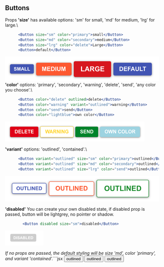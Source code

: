 ## Buttons
Props
**'size'** has available options: 'sm' for small, 'md' for medium, 'lrg' for large.\
```jsx
      <Button size="sm" color="primary">small</Button>
      <Button size="md" color="secondary">medium</Button>
      <Button size="lrg" color="delete">Large</Button>
      <Button>default</Button>
```
![Buttons](./assets/buttonsizes.png)
**'color'** options: 'primary', 'secondary', 'warning', 'delete', 'send', 'any color you choose'.\
```jsx
      <Button color="delete" outlined>delete</Button>
      <Button color="warning" variant="outlined">warning</Button>
      <Button color="send">send</Button>
      <Button color="lightblue">own color</Button>
```
![button-sizes](./assets/extracolors.png)

**'variant'** options: 'outlined', 'contained'.\
```jsx
      <Button variant="outlined" size="sm" color="primary">outlined</Button>
      <Button variant="outlined" size="md" color="secondary">outlined</Button>
      <Button variant="outlined" size="lrg" color="send">outlined</Button>
```
![button-contained](./assets/outlinedbuttons.png)

**'disabled'** You can create your own disabled state, if disabled prop is passed, button will be lightgrey, no pointer or shadow.
```jsx
        <Button disabled size="sm">disabled</Button>
```
![disabled](./assets/disabled.png)

_If no props are passed, the default styling will be size 'md', color 'primary', and variant 'contained'._```jsx
      <Button variant="outlined" size="sm" color="primary">outlined</Button>
      <Button variant="outlined" size="md" color="secondary">outlined</Button>
      <Button variant="outlined" size="lrg" color="send">outlined</Button>
